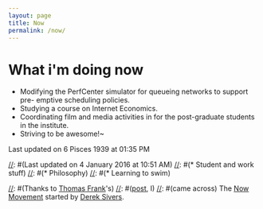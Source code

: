 ```yaml
---
layout: page
title: Now
permalink: /now/
---
```


# What i'm doing now

* Modifying the PerfCenter simulator for queueing networks to support pre-
  emptive scheduling policies.
* Studying a course on Internet Economics.
* Coordinating film and media activities in for the post-graduate students in
  the institute.
* Striving to be awesome!~

Last updated on 6 Pisces 1939 at 01:35 PM

[//]: # (Last updated on 26 August 2016 at 08:54 PM:)
[//]: # (* Survey of Simulation Tools and Performance Measurement for Queueing Systems.)
[//]: # (* IIT Bombay courses: Designing Algorithms, Physics of Nanoelectronic Devices.)

[//]: # (Last updated on 28 April 2016 at 10:14 AM)
[//]: # (* Research in Queuing Systems)
[//]: # (* Personality Development)

[//]: #(Last updated on 4 January 2016 at 10:51 AM)
[//]: #(* Student and work stuff)
[//]: #(* Philosophy)
[//]: #(* Learning to swim)

[//]: # (Last updated on 31 November 2015 at 01:15 PM:)
[//]: # (* Learning to swim.)
[//]: # (* Learning about performance modelling and queuing systems.)

[//]: # (Last updated on 31 October 2015 at 10:26 AM:)
[//]: # (* Studying for the semester end exams.)

[//]: #(Thanks to [Thomas Frank](https://twitter.com/TomFrankly)'s)
[//]: #([post](https://collegeinfogeek.com/too-many-interests/), I)
[//]: #(came across)
The [Now Movement](https://sivers.org/now) started by
[Derek Sivers](https://twitter.com/sivers).
